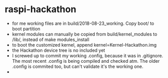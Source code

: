 # raspi-hackathon

* for me working files are in build/2018-08-23_working. Copy boot/ to boot partition
* kernel modules can manually be copied from build/kernel_modules to /lib/, instead of make modules_install
* to boot the customized kernel, append kernel=Kernel-Hackathon.img
* the Hackathon device tree is no included yet
* I screwed up to commit my working .config, because it was in .gitignore. The most recent .config is being compiled and checked atm. The older .config is commited too, but can't validate it's the working one.
* 

